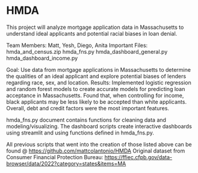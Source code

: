# HMDA
This project will analyze mortgage application data in Massachusetts to understand ideal applicants and potential racial biases in loan denial.

Team Members: Matt, Yesh, Diego, Anita
Important Files: 
hmda_and_census.zip
hmda_fns.py
hmda_dashboard_general.py
hmda_dashboard_income.py
      
Goal: Use data from mortgage applications in Massachusetts to determine the qualities of an ideal applicant and explore potential biases of lenders regarding race, sex, and location. 
Results: Implemented logistic regression and random forest models to create accurate models for predicting loan acceptance in Massachusetts. Found that, when controlling for income, black applicants may be less likely to be accepted than white applicants. Overall, debt and credit factors were the most important features. 

hmda_fns.py document contains functions for cleaning data and modeling/visualizing. The dashboard scripts create interactive dashboards using streamlit and using functions defined in hmda_fns.py.

All previous scripts that went into the creation of those listed above can be found @ https://github.com/mattcolantonio/HMDA
Original dataset from Consumer Financial Protection Bureau: https://ffiec.cfpb.gov/data-browser/data/2022?category=states&items=MA
